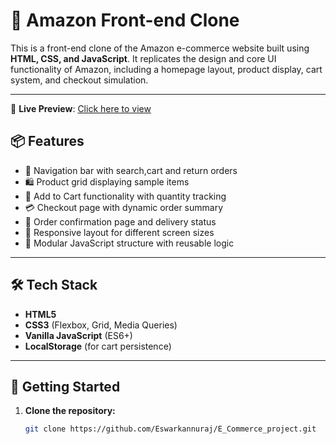 # 🛒 Amazon Front-end Clone

This is a front-end clone of the Amazon e-commerce website built using **HTML, CSS, and JavaScript**. It replicates the design and core UI functionality of Amazon, including a homepage layout, product display, cart system, and checkout simulation.

---

🔗 **Live Preview**: [Click here to view](https://eswarkannuraj.github.io/E_Commerce_project/)

## 📦 Features

- 🧭 Navigation bar with search,cart and return orders
- 🛍 Product grid displaying sample items
- 🛒 Add to Cart functionality with quantity tracking
- 💳 Checkout page with dynamic order summary
- 🧾 Order confirmation page and delivery status
- 📱 Responsive layout for different screen sizes
- 🧠 Modular JavaScript structure with reusable logic

---

## 🛠 Tech Stack

- **HTML5**
- **CSS3** (Flexbox, Grid, Media Queries)
- **Vanilla JavaScript** (ES6+)
- **LocalStorage** (for cart persistence)

---

## 🚀 Getting Started

1. **Clone the repository:**
   ```bash
   git clone https://github.com/Eswarkannuraj/E_Commerce_project.git
